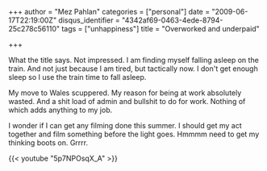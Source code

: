 +++
author = "Mez Pahlan"
categories = ["personal"]
date = "2009-06-17T22:19:00Z"
disqus_identifier = "4342af69-0463-4ede-8794-25c278c56110"
tags = ["unhappiness"]
title = "Overworked and underpaid"

+++

What the title says. Not impressed. I am finding myself falling asleep on the train. And not just because I am tired,
but tactically now. I don't get enough sleep so I use the train time to fall asleep.

<!--more-->

My move to Wales scuppered. My reason for being at work absolutely wasted. And a shit load of admin and bullshit to do
for work. Nothing of which adds anything to my job.

I wonder if I can get any filming done this summer. I should get my act together and film something before the light
goes. Hmmmm need to get my thinking boots on. Grrrr.

{{< youtube "5p7NPOsqX_A" >}}
